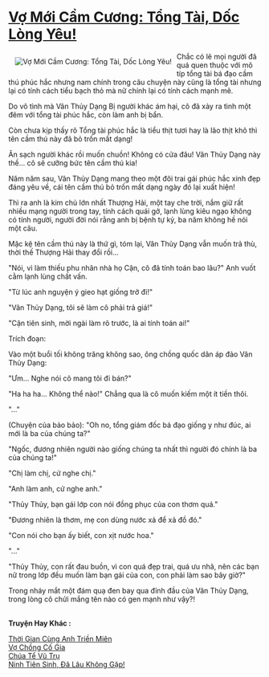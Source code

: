 <a href="https://utruyen.com/truyen/vo-moi-cam-cuong-tong-tai-doc-long-yeu/18773/" title="Vợ Mới Cầm Cương: Tổng Tài, Dốc Lòng Yêu!"><h1>Vợ Mới Cầm Cương: Tổng Tài, Dốc Lòng Yêu!</h1></a><div style="display:table"><img align="right" style="float: left; padding: 10px;" src="https://utruyen.com/images/story/200x260/vo-moi-cam-cuong-tong-tai-doc-long-yeu.jpg" alt="Vợ Mới Cầm Cương: Tổng Tài, Dốc Lòng Yêu!">Chắc có lẽ mọi người đã quá quen thuộc với mô típ tổng tài bá đạo cầm thú phúc hắc nhưng nam chính trong câu chuyện này cũng là tổng tài nhưng lại có tính cách tiểu bạch thỏ mà nữ chính lại có tính cách mạnh mẽ.<p></p>Do vô tình mà Vân Thủy Dạng Bị người khác ám hại, cô đã xảy ra tình một đêm với tổng tài phúc hắc, còn làm anh bị bẩn.<p></p>Còn chưa kịp thấy rõ Tổng tài phúc hắc là tiểu thịt tươi hay là lão thịt khô thì tên cầm thú này đã bỏ trốn mất dạng!<p></p>Ăn sạch người khác rồi muốn chuồn! Không có cửa đâu! Vân Thủy Dạng này thề... cô sẽ cưỡng bức tên cầm thú kia!<p></p>Năm năm sau, Vân Thủy Dạng mang theo một đôi trai gái phúc hắc xinh đẹp đáng yêu về, cái tên cầm thú bỏ trốn mất dạng ngày đó lại xuất hiện!<p></p>Thì ra anh là kim chủ lớn nhất Thượng Hải, một tay che trời, nắm giữ rất nhiều mạng người trong tay, tính cách quái gở, lạnh lùng kiêu ngạo không có tính người, người đời nói rằng anh bị bệnh tự kỷ, ba năm không hề nói một câu.<p></p>Mặc kệ tên cầm thú này là thứ gì, tóm lại, Vân Thủy Dạng vẫn muốn trả thù, thời thế Thượng Hải thay đổi rồi...<p></p>"Nói, vì làm thiếu phu nhân nhà họ Cận, cô đã tính toán bao lâu?" Anh vuốt cằm lạnh lùng chất vấn.<p></p>"Từ lúc anh nguyện ý gieo hạt giống trở đi!"<p></p>"Vân Thủy Dạng, tôi sẽ làm cô phải trả giá!"<p></p>"Cận tiên sinh, mời ngài làm rõ trước, là ai tính toán ai!"<p></p>Trích đoạn:<p></p>Vào một buổi tối không trăng không sao, ông chồng quốc dân áp đảo Vân Thủy Dạng:<p></p>"Ưm... Nghe nói cô mang tôi đi bán?"<p></p>"Ha ha ha… Không thể nào!" Chẳng qua là cô muốn kiếm một ít tiền thôi.<p></p>"…"<p></p>(Chuyện của bảo bảo): "Oh no, tổng giám đốc bá đạo giống y như đúc, ai mới là ba của chúng ta?"<p></p>"Ngốc, đương nhiên người nào giống chúng ta nhất thì người đó chính là ba của chúng ta!"<p></p>"Chị làm chị, cứ nghe chị."<p></p>"Anh làm anh, cứ nghe anh."<p></p>"Thủy Thủy, bạn gái lớp con nói đồng phục của con thơm quá."<p></p>"Đương nhiên là thơm, mẹ con dùng nước xả để xả đồ đó."<p></p>"Con nói cho bạn ấy biết, con xịt nước hoa."<p></p>"..."<p></p>"Thủy Thủy, con rất đau buồn, vì con quá đẹp trai, quá ưu nhã, nên các bạn nữ trong lớp đều muốn làm bạn gái của con, con phải làm sao bây giờ?"<p></p>Trong nháy mắt một đám quạ đen bay qua đỉnh đầu của Vân Thủy Dạng, trong lòng cô chửi mắng tên nào có gen mạnh như vậy?!</div><p><br><b>Truyện Hay Khác :</b></p><a href="https://utruyen.com/truyen/thoi-gian-cung-anh-trien-mien/17406/" alt="Thời Gian Cùng Anh Triền Miên">Thời Gian Cùng Anh Triền Miên</a><br/><a href="https://github.com/quanluxury/ngontinhhot/tree/master/truyenhay/19121/" alt="Vợ Chồng Cố Gia">Vợ Chồng Cố Gia</a><br/><a href="https://github.com/quanluxury/ngontinhhot/tree/master/truyenhay/17381/" alt="Chúa Tể Vũ Trụ">Chúa Tể Vũ Trụ</a><br/><a href="https://github.com/quanluxury/ngontinhhot/tree/master/truyenhay/18339/" alt="Ninh Tiên Sinh, Đã Lâu Không Gặp!">Ninh Tiên Sinh, Đã Lâu Không Gặp!</a><br/>